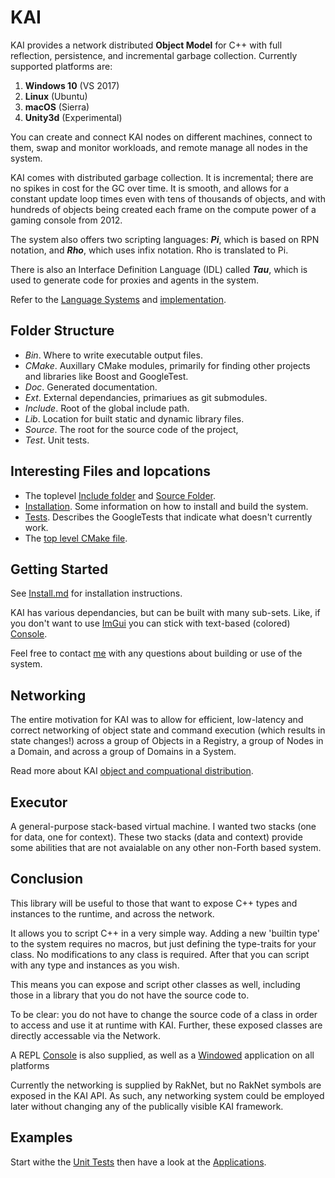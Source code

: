 # KAI

KAI provides a network distributed **Object Model** for C++ with full reflection, persistence, and incremental garbage collection. Currently supported platforms are:

1. **Windows 10** (VS 2017)
1. **Linux** (Ubuntu)
1. **macOS** (Sierra)
1. **Unity3d** (Experimental)

You can create and connect KAI nodes on different machines, connect to them, swap and monitor workloads, and remote manage all nodes in the system.

KAI comes with distributed garbage collection. It is incremental; there are no spikes in cost for the GC over time. It is smooth, and allows for a constant update loop times even with tens of thousands of objects, and with hundreds of objects being created each frame on the compute power of a gaming console from 2012.

The system also offers two scripting languages: ***Pi***, which is based on RPN notation, and ***Rho***, which uses infix notation. Rho is translated to Pi.

There is also an Interface Definition Language (IDL) called ***Tau***, which is used to generate code for proxies and agents in the system.

Refer to the [Language Systems](Include/KAI/Language) and [implementation](Source/Library/Source).

## Folder Structure

* *Bin*. Where to write executable output files.
* *CMake*. Auxillary CMake modules, primarily for finding other projects and libraries like Boost and GoogleTest.
* *Doc*. Generated documentation.
* *Ext*. External dependancies, primariues as git submodules.
* *Include*. Root of the global include path.
* *Lib*. Location for built static and dynamic library files.
* *Source*. The root for the source code of the project, 
* *Test*. Unit tests.

## Interesting Files and lopcations

* The toplevel [Include folder](Include/KAI) and [Source Folder](Source).
* [Installation](Install.md). Some information on how to install and build the system.
* [Tests](Test/Readme.md). Describes the GoogleTests that indicate what doesn't currently work.
* The [top level CMake file](CMakeLists.txt).


## Getting Started

See [Install.md](Install.md) for installation instructions.

KAI has various dependancies, but can be built with many sub-sets. Like, if you don't want to use [ImGui](https://github.com/ocornut/imgui) you can stick with text-based (colored) [Console](Source/App/Console).

Feel free to contact [me](matilto:christian.schladetsch@gmail.com) with any questions about building or use of the system.

## Networking

The entire motivation for KAI was to allow for efficient, low-latency and correct networking of object state and command execution (which results in state changes!) across a group of Objects in a Registry, a group of Nodes in a Domain, and across a group of Domains in a System.

Read more about KAI [object and compuational distribution](Networking.md).

## Executor

A general-purpose stack-based virtual machine. I wanted two stacks (one for data, one for context). These two stacks (data and context) provide some abilities that are not avaialable on any other non-Forth based system.


## Conclusion

This library will be useful to those that want to expose C++ types and instances to the runtime, and across the network.

It allows you to script C++ in a very simple way. Adding a new 'builtin type' to the system requires no macros, but just defining the type-traits for your class. No modifications to any class is required. After that you can script with any type and instances as you wish.

This means you can expose and script other classes as well, including those in a library that you do not have the source code to.

To be clear: you do not have to change the source code of a class in order to access and use it at runtime with KAI. Further, these exposed classes are directly accessable via the Network.

A REPL [Console](Source/App/Console) is also supplied, as well as a [Windowed](Source/App/Window) application on all platforms 

Currently the networking is supplied by RakNet, but no RakNet symbols are exposed in the KAI API. As such, any networking system could be employed later without changing any of the publically visible KAI framework.

## Examples

Start withe the [Unit Tests](Test) then have a look at the [Applications](Source/App).

